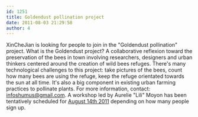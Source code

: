 ```yaml
---
id: 1251
title: Goldendust pollination project
date: 2011-08-03 21:29:58
author: 4
---
```


XinCheJian is looking for people to join in the "Goldendust pollination" project. What is the Goldendust project? A collaborative reflexion toward the preservation of the bees in town involving researchers, designers and urban thinkers centered around the creation of wild bees refuges. There's many technological challenges to this project: take pictures of the bees, count how many bees are using the refuge, keep the refuge orientated towards the sun at all time. It's also a big component in existing urban farming practices to pollinate plants. For more information, contact: infoshumus@gmail.com. A workshop led by Aurelie "Lili" Moyon has been tentatively scheduled for [August 14th 2011](http://xinchejian.com/?page%5Fid=548®event%5Faction=register&event%5Fid=42&name%5Fof%5Fevent=Preserve%20the%20Wild%20Bees%20Workshop) depending on how many people sign up.